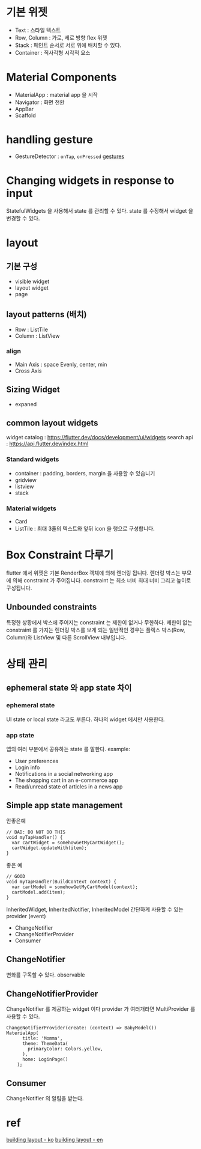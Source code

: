 
# 기본 위젯
* Text : 스타일 텍스트 
* Row, Column : 가로, 세로 방향 flex 위젯
* Stack : 페인트 순서로 서로 위에 배치할 수 있다.
* Container : 직사각형 시각적 요소

# Material Components
* MaterialApp : material app 을 시작
* Navigator : 화면 전환
* AppBar 
* Scaffold 

# handling gesture
* GestureDetector : `onTap`, `onPressed`
[gestures](https://flutter.dev/docs/development/ui/advanced/gestures)

# Changing widgets in response to input
StatefulWidgets 을 사용해서 state 를 관리할 수 있다.
state 를 수정해서 widget 을 변경할 수 있다.

# layout
## 기본 구성
- visible widget
- layout widget
- page

## layout patterns (배치)
- Row : ListTile
- Column : ListView

### align
- Main Axis : space Evenly, center, min
- Cross Axis

## Sizing Widget
- expaned

## common layout widgets
widget catalog : https://flutter.dev/docs/development/ui/widgets
search api : https://api.flutter.dev/index.html

### Standard widgets
- container : padding, borders, margin 을 사용할 수 있습니기
- gridview
- listview
- stack  

### Material widgets
- Card
- ListTile : 최대 3줄의 텍스트와 앞뒤 icon 을 행으로 구성합니다.

# Box Constraint 다루기
flutter 에서 위젯은 기본 RenderBox 객체에 의해 렌더링 됩니다. 
렌더링 박스는 부모에 의해 constraint 가 주어집니다.
constraint 는 최소 너비 최대 너비 그리고 높이로 구성됩니다.

## Unbounded constraints
특정한 상황에서 박스에 주어지는 constraint 는 제한이 없거나 무한하다.
제한이 없는 constraint 를 가지는 렌더링 박스를 보게 되는 일반적인 경우는 플렉스 박스(Row, Column)와 ListView 및 다른 ScrollView 내부입니다. 

# 상태 관리
## ephemeral state 와 app state 차이
### ephemeral state
UI state or local state 라고도 부른다.
하나의 widget 에서만 사용한다.
### app state
앱의 여러 부분에서 공유하는 state 를 말한다.
example:
* User preferences
* Login info
* Notifications in a social networking app
* The shopping cart in an e-commerce app
* Read/unread state of articles in a news app

## Simple app state management
안좋은예
```
// BAD: DO NOT DO THIS
void myTapHandler() {
  var cartWidget = somehowGetMyCartWidget();
  cartWidget.updateWith(item);
}
```
좋은 예
```
// GOOD
void myTapHandler(BuildContext context) {
  var cartModel = somehowGetMyCartModel(context);
  cartModel.add(item);
}
```
InheritedWidget, InheritedNotifier, InheritedModel
간단하게 사용할 수 있는 provider (event)
* ChangeNotifier
* ChangeNotifierProvider
* Consumer

## ChangeNotifier
변화를 구독할 수 있다. observable 

## ChangeNotifierProvider
ChangeNotifier 를 제공하는 widget 이다
provider 가 여러개라면 MultiProvider 를 사용할 수 있다.
```
ChangeNotifierProvider(create: (context) => BabyModel())
MaterialApp(
      title: 'Momma',
      theme: ThemeData(
        primaryColor: Colors.yellow,
      ),
      home: LoginPage()
    );
```

## Consumer
ChangeNotifier 의 알림을 받는다.







# ref
[building layout - ko](https://flutter-ko.dev/docs/development/ui/layout)
[building layout - en](https://flutter.dev/docs/development/ui/layout/tutorial)